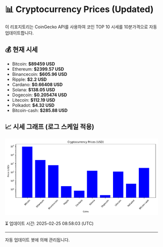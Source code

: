 
# 📊 Cryptocurrency Prices (Updated)

이 리포지토리는 CoinGecko API를 사용하여 코인 TOP 10 시세를 10분가격으로 자동 업데이트합니다.

## 💰 현재 시세
- Bitcoin: **$89459 USD**
- Ethereum: **$2399.57 USD**
- Binancecoin: **$605.96 USD**
- Ripple: **$2.2 USD**
- Cardano: **$0.66408 USD**
- Solana: **$138.05 USD**
- Dogecoin: **$0.205474 USD**
- Litecoin: **$112.19 USD**
- Polkadot: **$4.32 USD**
- Bitcoin-cash: **$285.88 USD**

## 📈 시세 그래프 (로그 스케일 적용)
![Crypto Prices](crypto_prices.png)

⏳ 업데이트 시간: 2025-02-25 08:58:03 (UTC)

---
자동 업데이트 봇에 의해 관리됩니다.
